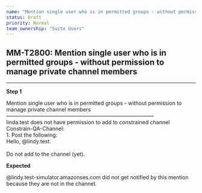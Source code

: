 ```yaml
---
name: "Mention single user who is in permitted groups - without permission to manage private channel members"
status: Draft
priority: Normal
team_ownership: "Suite Users"
---
```


## MM-T2800: Mention single user who is in permitted groups - without permission to manage private channel members

---

**Step 1**

Mention single user who is in permitted groups - without permission to manage private channel members\
————————————————————————————\
linda.test does not have permission to add to constrained channel Constrain-QA-Channel:\
1\. Post the following:\
Hello, @lindy.test.\
\
Do not add to the channel (yet).

**Expected**

@lindy.test-simulator.amazonses.com did not get notified by this mention because they are not in the channel.

